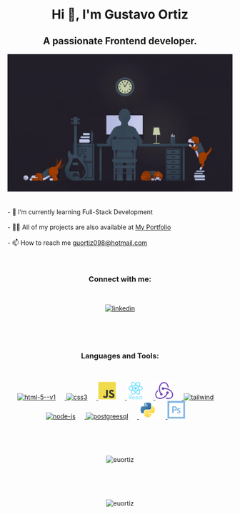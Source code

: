 <h1 align="center"><strong>Hi 👋, I'm Gustavo Ortiz</strong></h1>
<h2 align="center"><strong>A passionate Frontend developer.</strong></h2>
<img src="./assets/coding.png">
<br>
<br>
<br>
- 🌱 I’m currently learning Full-Stack Development
<br>
<br>
- 👨‍💻 All of my projects are also available at <a href="https://www.gortiz.me/">My Portfolio</a>
<br>
<br>
- 📫 How to reach me <a href="mailto:guortiz098@hotmail.com">guortiz098@hotmail.com</a>
<br>
<br>
<br>
<h3 align="center">Connect with me:</h3>
<br>
<p align="center">
<a href="https://linkedin.com/in/https://www.linkedin.com/in/eu-ortiz/" target="blank"><img width="48" height="48" src="https://img.icons8.com/fluency/48/linkedin.png" alt="linkedin"/></a>
</p>
<br>
<br>
<br>
<h3 align="center">Languages and Tools:</h3>
<br>
<p align="center">
<span align="center">
<a href="https://www.w3.org/html/" target="_blank" rel="noreferrer">
    <img src="https://img.icons8.com/color/48/html-5--v1.png" alt="html-5--v1" alt="html5" width="40" height="40" style="margin-right: 20px;">
</a>
  <a href="https://www.w3schools.com/css/" target="_blank" rel="noreferrer">
    <img src="https://img.icons8.com/color/48/css3.png" alt="css3" alt="css3" width="40" height="40" style="margin-right: 20px;">
  </a>
  <a href="https://developer.mozilla.org/en-US/docs/Web/JavaScript" target="_blank" rel="noreferrer">
    <img src="https://raw.githubusercontent.com/devicons/devicon/master/icons/javascript/javascript-original.svg" alt="javascript" width="40" height="40" style="margin-right: 20px;">
  </a>
  <a href="https://reactjs.org/" target="_blank" rel="noreferrer">
    <img src="https://raw.githubusercontent.com/devicons/devicon/master/icons/react/react-original-wordmark.svg" alt="react" width="40" height="40" style="margin-right: 20px;">
  </a>
  <a href="https://redux.js.org" target="_blank" rel="noreferrer">
    <img src="https://raw.githubusercontent.com/devicons/devicon/master/icons/redux/redux-original.svg" alt="redux" width="40" height="40" style="margin-right: 20px;">
  </a>
  <a href="https://tailwindcss.com/" target="_blank" rel="noreferrer">
    <img src="https://www.vectorlogo.zone/logos/tailwindcss/tailwindcss-icon.svg" alt="tailwind" width="40" height="40" style="margin-right: 20px;">
  </a>
  <!-- Add margin-right to the remaining <a> tags as well -->
  <a href="https://nodejs.org" target="_blank" rel="noreferrer">
    <img src="https://img.icons8.com/fluency/48/node-js.png" alt="node-js" alt="nodejs" width="40" height="40" style="margin-right: 20px;">
  </a>
  <a href="https://www.postgresql.org" target="_blank" rel="noreferrer">
    <img src="https://img.icons8.com/color/48/postgreesql.png" alt="postgreesql" alt="postgresql" width="40" height="40" style="margin-right: 20px;">
  </a>
  <a href="https://www.python.org" target="_blank" rel="noreferrer">
    <img src="https://raw.githubusercontent.com/devicons/devicon/master/icons/python/python-original.svg" alt="python" width="40" height="40" style="margin-right: 20px;">
  </a>
  <a href="https://www.photoshop.com/en" target="_blank" rel="noreferrer">
    <img src="https://raw.githubusercontent.com/devicons/devicon/master/icons/photoshop/photoshop-line.svg" alt="photoshop" width="40" height="40" style="margin-right: 20px;">
  </a>
</p>
<br>
<br>
<br>
<p align="center">
  <img align="center" src="https://github-readme-stats.vercel.app/api/top-langs?username=euortiz&show_icons=true&locale=en&layout=compact" alt="euortiz" />
</p>
<br>
<br>
<br>
<p align="center">
  <img align="center" src="https://github-readme-streak-stats.herokuapp.com/?user=euortiz&" alt="euortiz" />
</p>
